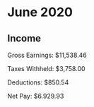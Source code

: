 # June 2020

## Income

Gross Earnings: $11,538.46

Taxes Withheld: $3,758.00

Deductions: $850.54

Net Pay: $6.929.93

